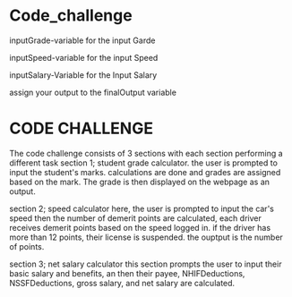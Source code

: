 # Code_challenge


inputGrade-variable for the input Garde

inputSpeed-variable for the input Speed

inputSalary-Variable for the Input Salary

assign your output to the finalOutput variable


# CODE CHALLENGE
The code challenge consists of 3 sections with each section performing a different task
section 1; student grade calculator.
the user is prompted to input the student's marks. calculations are done and grades are assigned based on the mark. 
The grade is then displayed on the webpage as an output.

section 2; speed calculator
here, the user is prompted to input the car's speed then the number of demerit points are calculated, each driver receives demerit points based on the speed logged in.
if the driver has more than 12 points, their license is suspended. the ouptput is the number of points.

section 3; net salary calculator
this section prompts the user to input their basic salary and benefits, an then their payee, NHIFDeductions, NSSFDeductions, gross salary, and net salary are calculated.


